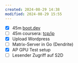 ```yaml
---
created: 2024-08-29 14:38
modified: 2024-08-29 15:55
---
```

- [x] 45m [boot.dev](https://www.boot.dev/lessons/c7dd962f-9a2d-4228-80b1-840cc3aca886)
- [ ] 45m coursera: [tcp/ip](https://www.coursera.org/learn/tcpip/lecture/vGioy/1-2-automatic-internet-setup-using-dhcp)
- [x] Upload Wordpress
- [ ] Matrix-Server in Go (Dendrite)
- [x] AP GPU Test setup
- [ ] Lesender Zugriff auf S2D